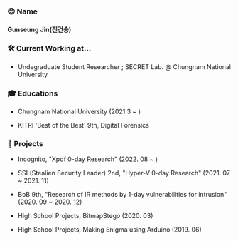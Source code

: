 ### 😊 Name

#### Gunseung Jin(진건승)

### 🛠️ Current Working at...

- Undegraduate Student Researcher ; SECRET Lab. @ Chungnam National University

### 🎓 Educations

- Chungnam National University (2021.3 ~ )

- KITRI 'Best of the Best' 9th, Digital Forensics

### 📖 Projects

- Incognito, "Xpdf 0-day Research" (2022. 08 ~ )

- SSL(Stealien Security Leader) 2nd, "Hyper-V 0-day Research" (2021. 07 ~ 2021. 11)

- BoB 9th, "Research of IR methods by 1-day vulnerabilities for intrusion" (2020. 09 ~ 2020. 12)

- High School Projects, BitmapStego (2020. 03)

- High School Projects, Making Enigma using Arduino (2019. 06)

<!--
**comalmot/comalmot** is a ✨ _special_ ✨ repository because its `README.md` (this file) appears on your GitHub profile.

Here are some ideas to get you started:

- 🔭 I’m currently working on ...
- 🌱 I’m currently learning ...
- 👯 I’m looking to collaborate on ...
- 🤔 I’m looking for help with ...
- 💬 Ask me about ...
- 📫 How to reach me: ...
- 😄 Pronouns: ...
- ⚡ Fun fact: ...
-->
